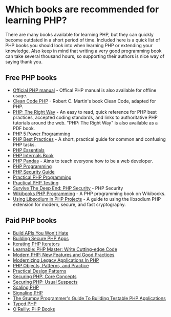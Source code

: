 # Which books are recommended for learning PHP?

There are many books available for learning PHP, but they can quickly become
outdated in a short period of time. Included here is a quick list of PHP books
you should look into when learning PHP or extending your knowledge. Also keep
in mind that writing a very good programming book can take several thousand
hours, so supporting their authors is nice way of saying thank you.

## Free PHP books

* [Official PHP manual](http://php.net/download-docs.php) - Offical PHP manual
  is also available for offline usage.
* [Clean Code PHP](https://github.com/jupeter/clean-code-php) - Robert C. Martin's
  book Clean Code, adapted for PHP.
* [PHP: The Right Way](http://phptherightway.com) - An easy to read, quick
  reference for PHP best practices, accepted coding standards, and links to
  authoritative PHP tutorials around the web. "PHP: The Right Way" is also
  available as a PDF book.
* [PHP 5 Power Programming](http://ptgmedia.pearsoncmg.com/images/013147149X/downloads/013147149X_book.pdf)
* [PHP Best Practices](https://phpbestpractices.org/) - A short, practical
  guide for common and confusing PHP tasks.
* [PHP Essentials](http://www.techotopia.com/index.php/PHP_Essentials)
* [PHP Internals Book](http://www.phpinternalsbook.com/)
* [PHP Pandas](http://daylerees.com/php-pandas/) - Aims to teach everyone how
  to be a web developer.
* [PHP Programming](http://en.wikibooks.org/wiki/PHP_Programming)
* [PHP Security Guide](http://phpsec.org/projects/guide/)
* [Practical PHP Programming](http://www.tuxradar.com/practicalphp)
* [Practical PHP Testing](http://www.giorgiosironi.com/2009/12/practical-php-testing-is-here.html)
* [Survive The Deep End: PHP Security](https://phpsecurity.readthedocs.org/en/latest/) -
  PHP Security
* [Wikibooks PHP Programming](http://en.wikibooks.org/wiki/PHP_Programming) -
  A PHP programming book on Wikibooks.
* [Using Libsodium in PHP Projects](https://paragonie.com/book/pecl-libsodium) -
  A guide to using the libsodium PHP extension for modern, secure, and fast
  cryptography.

## Paid PHP books

* [Build APIs You Won't Hate](https://leanpub.com/build-apis-you-wont-hate)
* [Building Secure PHP Apps](https://leanpub.com/buildingsecurephpapps)
* [Iterating PHP Iterators](https://leanpub.com/iteratingphpiterators)
* [Learnable: PHP Master: Write Cutting-edge Code](https://learnable.com/books/php-master-write-cutting-edge-code)
* [Modern PHP: New Features and Good Practices](http://www.amazon.com/Modern-PHP-Features-Good-Practices/dp/1491905018/)
* [Modernizing Legacy Applications In PHP](https://leanpub.com/mlaphp)
* [PHP Objects, Patterns, and Practice](http://www.apress.com/9781430260318)
* [Practical Design Patterns](http://practicaldesignpatternsinphp.com/)
* [Securing PHP: Core Concepts](https://leanpub.com/securingphp-coreconcepts)
* [Securing PHP: Usual Suspects](https://leanpub.com/securingphp-usualsuspects)
* [Scaling PHP](https://leanpub.com/scalingphp)
* [Signaling PHP](https://leanpub.com/signalingphp)
* [The Grumpy Programmer's Guide To Building Testable PHP Applications](https://leanpub.com/grumpy-testing)
* [Typed PHP](https://leanpub.com/typedphp)
* [O'Reilly: PHP Books](http://shop.oreilly.com/category/browse-subjects/programming/php.do)
